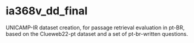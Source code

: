 # ia368v_dd_final

UNICAMP-IR dataset creation, for passage retrieval evaluation in pt-BR, based on the Clueweb22-pt dataset and a set of pt-br-written questions.

